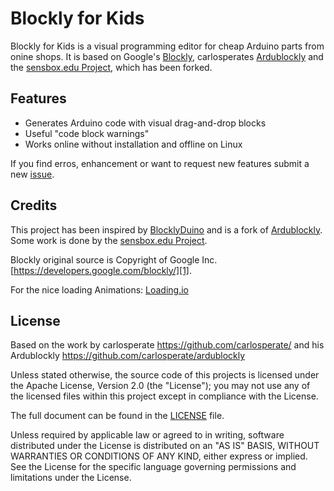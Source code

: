 # Blockly for Kids
Blockly for Kids is a visual programming editor for cheap Arduino parts from onine shops. It is based on Google's [Blockly](https://developers.google.com/blockly/), carlosperates [Ardublockly](https://github.com/carlosperate/ardublockly) and the [sensbox.edu Project](https://sensebox.de), which has been forked.

## Features
* Generates Arduino code with visual drag-and-drop blocks
* Useful "code block warnings"
* Works online without installation and offline on Linux

If you find erros, enhancement or want to request new features submit a new [issue](https://github.com/tomte76/ardublockly-1/issues).

## Credits
This project has been inspired by [BlocklyDuino](https://github.com/BlocklyDuino/BlocklyDuino) and is a fork of [Ardublockly](https://github.com/carlosperate/ardublockly). Some work is done by the [sensbox.edu Project](https://sensebox.de).

Blockly original source is Copyright of Google Inc. [https://developers.google.com/blockly/][1].

For the nice loading Animations:
[Loading.io](https://loading.io/button/)


## License


Based on the work by carlosperate https://github.com/carlosperate/ and his Ardublockly https://github.com/carlosperate/ardublockly

Unless stated otherwise, the source code of this projects is
licensed under the Apache License, Version 2.0 (the "License");
you may not use any of the licensed files within this project
except in compliance with the License.

The full document can be found in the [LICENSE](https://github.com/tomte76/ardublockly-1/blob/master/LICENSE) file.

Unless required by applicable law or agreed to in writing, software
distributed under the License is distributed on an "AS IS" BASIS,
WITHOUT WARRANTIES OR CONDITIONS OF ANY KIND, either express or implied.
See the License for the specific language governing permissions and
limitations under the License.
